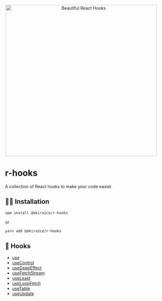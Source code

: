 <div align="center">
  <p align="center">
    <img src/hooks="./logo.png" alt="Beautiful React Hooks" width="500px" />
  </p>
</div>

# r-hooks

A collection of React hooks to make your code easier.

## 🦹‍♂️ Installation

```bash
npm install @akira1ce/r-hooks
```

or

```bash
yarn add @akira1ce/r-hooks
```

## 🎨 Hooks

* [use](src/hooks/use.ts)
* [useControl](src/hooks/useControl.ts)
* [useDeepEffect](src/hooks/useDeepEffect.ts)
* [useFetchStream](src/hooks/useFetchStream.ts)
* [useLeast](src/hooks/useLeast.ts)
* [useLoopFetch](src/hooks/useLoopFetch.ts)
* [useTable](src/hooks/useTable.ts)
* [useUpdate](src/hooks/useUpdate.ts)